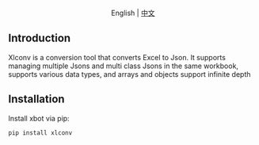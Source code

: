 <p align="center">
  <br>English | <a href="README.md">中文</a>
</p>

## Introduction

Xlconv is a conversion tool that converts Excel to Json. It supports managing multiple Jsons and multi class Jsons in the same workbook, supports various data types, and arrays and objects support infinite depth

## Installation

Install xbot via pip:

```
pip install xlconv
```